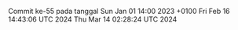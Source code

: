 Commit ke-55 pada tanggal Sun Jan 01 14:00 2023 +0100
Fri Feb 16 14:43:06 UTC 2024
Thu Mar 14 02:28:24 UTC 2024
